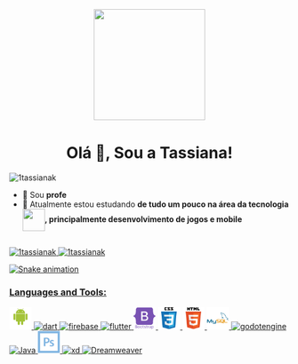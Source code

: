 <div align="center">
  <img src="https://media.giphy.com/media/toXVaV7L58LKD0dtWB/giphy.gif" width="200" height="200" />
</div>
<h1 align="center">Olá 👋, Sou a Tassiana!</h1>
<p align="left"> <img src="https://komarev.com/ghpvc/?username=1tassianak&label=Profile%20views&color=b60e55&style=flat" alt="1tassianak" /> </p>


- 🔭 Sou **profe**
- 🌱 Atualmente estou estudando **de tudo um pouco na área da tecnologia <img align="center" src="https://media.giphy.com/media/YpTSRFbHGuRfy1goOb/giphy.gif" width="40" height="40" />, principalmente desenvolvimento de jogos e mobile**

##

<div>
<a href="https://github.com/1tassianak">
<img height="180em" src="https://github-readme-stats.vercel.app/api?username=1tassianak&show_icons=true&theme=dracula&include_all_commits=true&count_private=true" alt="1tassianak"/>
<img height="135em" src="https://github-readme-stats.vercel.app/api/top-langs/?username=1tassianak&layout=compact&langs_count=7&theme=dracula" alt="1tassianak"/>
</div>

![Snake animation](https://github.com/1tassianak/1tassianak/blob/output/github-contribution-grid-snake.svg)
	
<h3 align="left">Languages and Tools:</h3>
<p align="left">
	<a href="https://developer.android.com" target="_blank">
		<img src="https://raw.githubusercontent.com/devicons/devicon/master/icons/android/android-original-wordmark.svg" alt="android" width="40" height="40"/>
	</a>
	<a href="https://dart.dev" target="_blank">
		<img src="https://www.vectorlogo.zone/logos/dartlang/dartlang-icon.svg" alt="dart" width="40" height="40"/>
	</a>
	<a href="https://firebase.google.com/" target="_blank">
		<img src="https://www.vectorlogo.zone/logos/firebase/firebase-icon.svg" alt="firebase" width="40" height="40"/>
	</a>
	<a href="https://flutter.dev" target="_blank">
		<img src="https://www.vectorlogo.zone/logos/flutterio/flutterio-icon.svg" alt="flutter" width="40" height="40"/>
	</a>
	<a href="https://getbootstrap.com" target="_blank">
		<img src="https://raw.githubusercontent.com/devicons/devicon/master/icons/bootstrap/bootstrap-plain-wordmark.svg" alt="bootstrap" width="40" height="40"/>
	</a>
	<a href="https://www.w3schools.com/css/" target="_blank">
		<img src="https://raw.githubusercontent.com/devicons/devicon/master/icons/css3/css3-original-wordmark.svg" alt="css3" width="40" height="40"/>
	</a>
	<a href="https://www.w3.org/html/" target="_blank">
		<img src="https://raw.githubusercontent.com/devicons/devicon/master/icons/html5/html5-original-wordmark.svg" alt="html5" width="40" height="40"/>
	</a>
	<a href="https://www.mysql.com/" target="_blank">
		<img src="https://raw.githubusercontent.com/devicons/devicon/master/icons/mysql/mysql-original-wordmark.svg" alt="mysql" width="40" height="40"/>
	</a>
		<a href="https://godotengine.org" target="_blank">
		<img src="https://www.vectorlogo.zone/logos/godotengine/godotengine-icon.svg" alt="godotengine" width="40" height="40"/>
	</a>
	</a>
		<a href="https://www.java.com" target="_blank">
		<img src="https://www.vectorlogo.zone/logos/java/java-ar21.svg" alt="Java" width="70" height="40"/>
	</a>
	<a href="https://www.photoshop.com/en" target="_blank">
		<img src="https://raw.githubusercontent.com/devicons/devicon/master/icons/photoshop/photoshop-line.svg" alt="photoshop" width="40" height="40"/>
	</a>
	<a href="https://www.adobe.com/products/xd.html" target="_blank">
		<img src="https://cdn.worldvectorlogo.com/logos/adobe-xd.svg" alt="xd" width="40" height="40"/>
	</a>
	<a href="https://www.adobe.com/products/dreamweaver.html" target="_blank">
		<img src="https://raw.githubusercontent.com/get-icon/geticon/fc0f660daee147afb4a56c64e12bde6486b73e39/icons/adobe-dreamweaver.svg" alt="Dreamweaver" width="40" height="40"/>
	</a>
</p>
